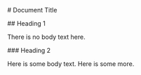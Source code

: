 \# Document Title



\## Heading 1

There is no body text here.



\### Heading 2



Here is some body text. Here is some more.

